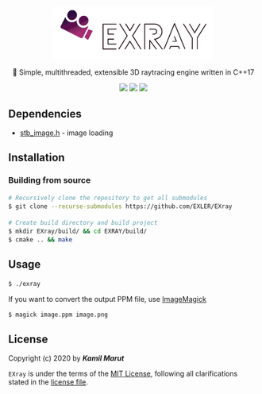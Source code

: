 <p align="center">
    <img src="docs/logo_transparent.png" width="324">
    <p align="center">🎥 Simple, multithreaded, extensible 3D raytracing engine written in C++17</P>
    <p align="center">
        <img src="https://github.com/EXLER/EXray/workflows/Build/badge.svg">
        <img src="https://img.shields.io/github/license/EXLER/EXRay">
        <img src="https://img.shields.io/github/repo-size/EXLER/EXRay">
    </p>
</p>

## Dependencies

* [stb_image.h](https://github.com/nothings/stb) - image loading

## Installation

### Building from source

```bash
# Recursively clone the repository to get all submodules
$ git clone --recurse-submodules https://github.com/EXLER/EXray

# Create build directory and build project
$ mkdir EXray/build/ && cd EXRAY/build/
$ cmake .. && make
```

## Usage

```bash
$ ./exray
```

If you want to convert the output PPM file, use [ImageMagick](https://imagemagick.org/index.php)
```bash
$ magick image.ppm image.png
```

## License

Copyright (c) 2020 by ***Kamil Marut***

`EXray` is under the terms of the [MIT License](https://www.tldrlegal.com/l/mit), following all clarifications stated in the [license file](LICENSE).